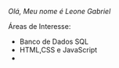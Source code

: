 *Olá, Meu nome é Leone Gabriel*


Áreas de Interesse:
- Banco de Dados SQL
- HTML,CSS e JavaScript
- 

